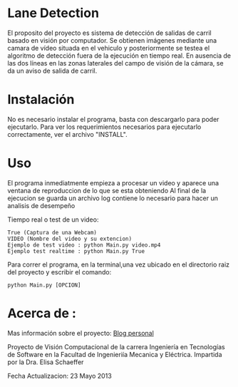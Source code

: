 Lane Detection
===============

El proposito del proyecto es sistema de detección de salidas de carril basado en visión por computador.
Se obtienen imágenes mediante una camara de vídeo situada en el vehiculo y posteriormente se testea el
algoritmo de detección fuera de la ejecución en tiempo real. En ausencia de las dos líneas en las zonas
laterales del campo de visión de la cámara, se da un aviso de salida de carril.

Instalación
===========

No es necesario instalar el programa, basta con descargarlo
para poder ejecutarlo. Para ver los requerimientos necesarios
para ejecutarlo correctamente, ver el archivo "INSTALL".


Uso
===

El programa inmediatmente empieza a procesar un video y aparece una ventana de reproduccion 
de lo que se esta obteniendo Al final de la ejecucion se guarda un archivo log 
contiene lo necesario para hacer un analisis de desempeño

Tiempo real o test de un video:

    True (Captura de una Webcam)
    VIDEO (Nombre del video y su extencion)
    Ejemplo de test video : python Main.py video.mp4
    Ejemplo test realtime : python Main.py True

    
Para correr el programa, en la terminal,una vez ubicado en el directorio raiz del proyecto
y escribir el comando:

    python Main.py [OPCION] 
    
Acerca de :
===
Mas información sobre el proyecto:
[Blog personal](http://blog.rafaellopezgtz.com)

Proyecto de Visión Computacional de la carrera Ingeniería en Tecnologías de Software en la Facultad de Ingenieriía Mecanica 
y Eléctrica.
Impartida por la Dra. Elisa Schaeffer


Fecha Actualizacion: 23 Mayo 2013
